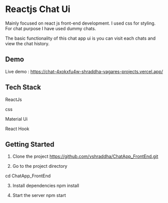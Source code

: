 
# Reactjs Chat Ui 

Mainly focused on react js front-end development. I used css for styling. For chat purpose I have used dummy chats.

The basic functionality of this chat app ui is you can visit each chats and view the chat history.




## Demo

Live demo : https://chat-4xokxfu4w-shraddha-vagares-projects.vercel.app/
## Tech Stack

ReactJs

css

Material Ui

React Hook

## Getting Started

1. Clone the project
https://github.com/vshraddha/ChatApp_FrontEnd.git

2. Go to the project directory

cd ChatApp_FrontEnd

3. Install dependencies
npm install

4. Start the server
npm start